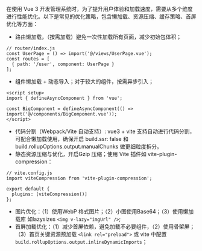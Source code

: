 在使用 Vue 3 开发管理系统时，为了提升用户体验和加载速度，需要从多个维度进行性能优化。以下是常见的优化策略，包含懒加载、资源压缩、缓存策略、首屏优化等方面：

- 路由懒加载，（按需加载）避免一次性加载所有页面，减少初始包体积；
```
// router/index.js
const UserPage = () => import('@/views/UserPage.vue');
const routes = [
  { path: '/user', component: UserPage }
];

```
- 组件懒加载 + 动态导入；对于较大的组件，按需异步引入；
```
<script setup>
import { defineAsyncComponent } from 'vue';

const BigComponent = defineAsyncComponent(() => import('@/components/BigComponent.vue'));
</script>
```
- 代码分割（Webpack/Vite 自动支持）: vue3 + vite 支持自动进行代码分割，可配合懒加载使用，确保开启 build.ssr: false 和 build.rollupOptions.output.manualChunks 做更细粒度拆分。
- 静态资源压缩与优化，开启Gzip 压缩；使用 Vite 插件如 vite-plugin-compression：
```
// vite.config.js
import viteCompression from 'vite-plugin-compression';

export default {
  plugins: [viteCompression()]
};
```
- 图片优化：（1）使用WebP 格式图片；（2）小图使用Base64；（3）使用懒加载库 如lazysizes `<img v-lazy="imgUrl" />`;
- 首屏加载优化：（1）减少首屏依赖，避免加载不必要组件，（2）使用骨架屏；（3）首页关键资源预加载 `<link rel="preload">` 或 vite 中配置 `build.rollupOptions.output.inlineDynamicImports`；
